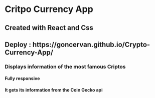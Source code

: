 <h1>Critpo Currency App</h1>
<h2>Created with React and Css </h2>
<h2>Deploy : https://goncervan.github.io/Crypto-Currency-App/</h2>
<h3>Displays information of the most famous Criptos</h3>
<h4>Fully responsive</h4>
<h4>It gets its information from the Coin Gecko api</h4>
